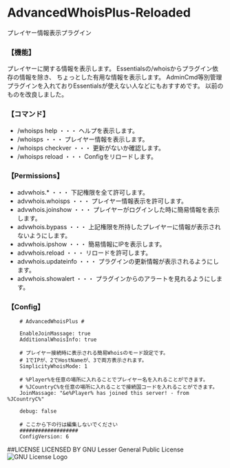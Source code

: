 # AdvancedWhoisPlus-Reloaded
プレイヤー情報表示プラグイン

### 【機能】
プレイヤーに関する情報を表示します。
Essentialsの/whoisからプラグイン依存の情報を除き、
ちょっとした有用な情報を表示します。
AdminCmd等別管理プラグインを入れておりEssentialsが使えない人などにもおすすめです。
以前のものを改良しました。

### 【コマンド】
- /whoisps help ・・・ ヘルプを表示します。
- /whoisps <playerID>  ・・・ プレイヤー情報を表示します。
- /whoisps checkver ・・・ 更新がないか確認します。
- /whoisps reload ・・・ Configをリロードします。

### 【Permissions】
- advwhois.* ・・・ 下記権限を全て許可します。
- advwhois.whoisps ・・・ プレイヤー情報表示を許可します。
- advwhois.joinshow ・・・ プレイヤーがログインした時に簡易情報を表示します。
- advwhois.bypass ・・・ 上記権限を所持したプレイヤーに情報が表示されないようにします。
- advwhois.ipshow ・・・ 簡易情報にIPを表示します。
- advwhois.reload ・・・ リロードを許可します。
- advwhois.updateinfo ・・・ プラグインの更新情報が表示されるようにします。
- advwhois.showalert ・・・ プラグインからのアラートを見れるようにします。

### 【Config】
		# AdvancedWhoisPlus #

		EnableJoinMassage: true
		AdditionalWhoisInfo: true

		# プレイヤー接続時に表示される簡易Whoisのモード設定です。
		# 1でIPが、2でHostNameが、3で両方表示されます。
		SimplicityWhoisMode: 1

		# %Player%を任意の場所に入れることでプレイヤー名を入れることができます。
		# %JCountryC%を任意の場所に入れることで接続国コードを入れることができます。
		JoinMassage: "&e%Player% has joined this server! - from %JCountryC%"

		debug: false

		# ここから下の行は編集しないでください
		###################
		ConfigVersion: 6

##LICENSE
		LICENSED BY GNU Lesser General Public License
![GNU License Logo](https://www.gnu.org/graphics/lgplv3-147x51.png)